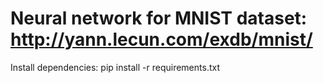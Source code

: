 # Neural network for MNIST dataset: http://yann.lecun.com/exdb/mnist/

Install dependencies: pip install -r requirements.txt